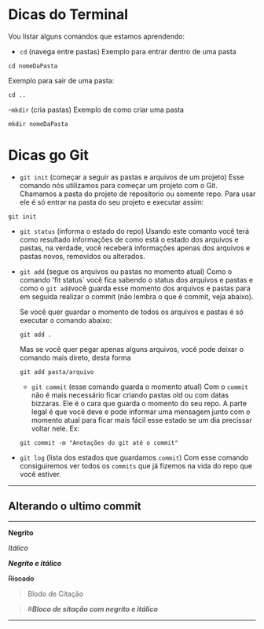 
# Dicas do Terminal

Vou listar alguns comandos que estamos aprendendo:

- `cd` (navega entre pastas)
Exemplo para entrar dentro de uma pasta
```
cd nomeDaPasta
```
Exemplo para sair de uma pasta:
```
cd ..
```

-`mkdir` (cria pastas)
Exemplo de como criar uma pasta
```
mkdir nomeDaPasta
```

# Dicas go Git

- `git init` (começar a seguir as pastas e arquivos de um projeto)
  Esse comando nós utilizamos para começar um projeto com o Git. Chamamos a pasta do projeto de repositorio ou somente repo. Para usar ele é só entrar na pasta do seu projeto e executar assim:

```
git init
```

- `git status` (informa o estado do repo)
  Usando este  comanto você terá como resultado informações de como está o estado dos arquivos e pastas, na verdade, você receberá informações apenas dos arquivos e pastas novos, removidos ou alterados. 
  
- `git add` (segue os arquivos ou pastas no momento atual)
  Como o comando 'fit status´ você fica sabendo o status dos arquivos e pastas e como o `git add`você guarda esse momento dos arquivos e pastas para em seguida realizar o commit (não lembra o que é commit, veja abaixo).

  Se você quer guardar o momento de todos os arquivos e pastas é só executar o comando abaixo:
  ```
  git add .
  ```
  Mas se você quer pegar apenas alguns arquivos, você pode deixar o comando mais direto, desta forma 
  ```
  git add pasta/arquivo
  ```
  - `git commit` (esse comando guarda o momento atual)
  Com o `commit` não é mais necessário ficar criando pastas old ou com datas bizzaras. Ele é o cara que guarda o momento do seu repo. A parte legal é que você deve e pode informar uma mensagem junto com o momento atual para ficar mais fácil esse estado se um dia precissar voltar nele. Ex: 

  ```
  git commit -m "Anotações do git até o commit"
  ```

- `git log` (lista dos estados que guardamos `commit`)
  Com esse comando consiguiremos ver todos os `commits` que já fizemos na vida do repo que você estiver.


***
## Alterando o ultimo commit
***


**Negrito**

*Itálico*

***Negrito e itálico***

~~Riscado~~ 

>Blodo de Citação

>#***Bloco de sitação com negrito e itálico*** 

***

